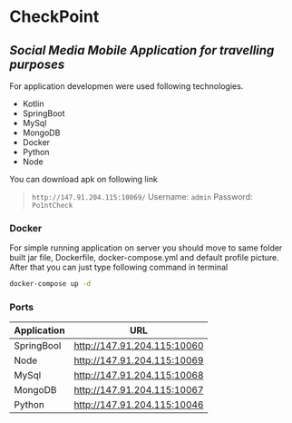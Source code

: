 # CheckPoint
## _Social Media Mobile Application for travelling purposes_
For application developmen were used following technologies.

- Kotlin
- SpringBoot
- MySql
- MongoDB
- Docker
- Python
- Node


You can download apk on following link
> `http://147.91.204.115:10069/`
> Username: `admin`
> Password: `Po1ntCheck`

### Docker
For simple running application on server you should move to same folder built jar file, Dockerfile, docker-compose.yml and default profile picture.  
After that you can just type following command in terminal
```sh
docker-compose up -d
```

### Ports

| Application | URL |
| ------ | ------ |
| SpringBool | http://147.91.204.115:10060 |
| Node | http://147.91.204.115:10069 |
| MySql | http://147.91.204.115:10068 |
| MongoDB | http://147.91.204.115:10067 |
| Python | http://147.91.204.115:10046 |
